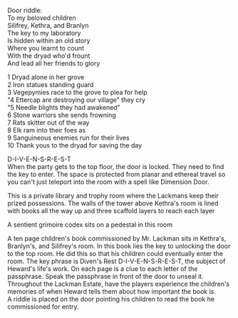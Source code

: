 Door riddle:  
To my beloved children  
Silifrey, Kethra, and Branlyn  
The key to my laboratory  
Is hidden within an old story  
Where you learnt to count  
With the dryad who'd frount  
And lead all her friends to glory
   

1 Dryad alone in her grove  
2 Iron statues standing guard  
3 Vegepymies race to the grove to plea for help  
"4 Ettercap are destroying our village" they cry  
"5 Needle blights they had awakened"  
6 Stone warriors she sends frowning  
7 Rats skitter out of the way  
8 Elk ram into their foes as  
9 Sanguineous enemies run for their lives  
10 Thank yous to the dryad for saving the day
   

D-I-V-E-N-S-R-E-S-T  
When the party gets to the top floor, the door is locked. They need to find the key to enter. The space is protected from planar and ethereal travel so you can't just teleport into the room with a spell like Dimension Door.
 
This is a private library and trophy room where the Lackmans keep their prized possessions. The walls of the tower above Kethra's room is lined with books all the way up and three scaffold layers to reach each layer
 
A sentient grimoire codex sits on a pedestal in this room
 
A ten page children's book commissioned by Mr. Lackman sits in Kethra's, Branlyn's, and Silifrey's room. In this book lies the key to unlocking the door to the top room. He did this so that his children could eventually enter the room. The key phrase is Diven's Rest D-I-V-E-N-S-R-E-S-T, the subject of Heward's life's work. On each page is a clue to each letter of the passphrase. Speak the passphrase in front of the door to unseal it.  
Throughout the Lackman Estate, have the players experience the children's memories of when Heward tells them about how important the book is.  
A riddle is placed on the door pointing his children to read the book he commissioned for entry.